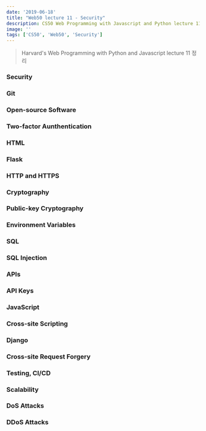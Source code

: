 ```yaml
---
date: '2019-06-18'
title: "Web50 lecture 11 - Security"
description: CS50 Web Programming with Javascript and Python lecture 11 정리
image: ''
tags: ['CS50', 'Web50', 'Security']
---
```

> Harvard's Web Programming with Python and Javascript lecture 11 정리

### Security

### Git 

### Open-source Software

### Two-factor Aunthentication

### HTML

### Flask

### HTTP and HTTPS

### Cryptography

### Public-key Cryptography

### Environment Variables

### SQL

### SQL Injection

### APIs

### API Keys

### JavaScript

### Cross-site Scripting

### Django

### Cross-site Request Forgery

### Testing, CI/CD

### Scalability

### DoS Attacks

### DDoS Attacks
